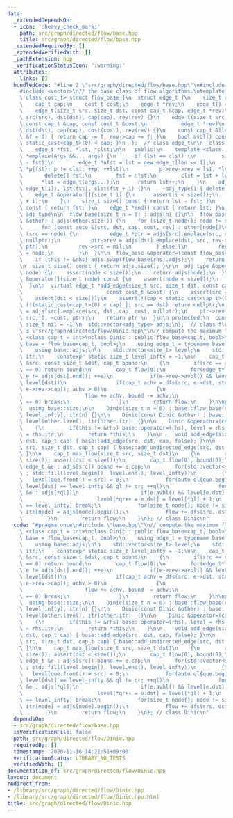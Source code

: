 ```yaml
---
data:
  _extendedDependsOn:
  - icon: ':heavy_check_mark:'
    path: src/graph/directed/flow/base.hpp
    title: src/graph/directed/flow/base.hpp
  _extendedRequiredBy: []
  _extendedVerifiedWith: []
  _pathExtension: hpp
  _verificationStatusIcon: ':warning:'
  attributes:
    links: []
  bundledCode: "#line 2 \"src/graph/directed/flow/base.hpp\"\n#include <cassert>\n\
    #include <vector>\n// the base class of flow algorithms.\ntemplate <class cap_t,\
    \ class cost_t> struct flow_base {\n  struct edge_t {\n    size_t src, dst;\n\
    \    cap_t cap;\n    cost_t cost;\n    edge_t *rev;\n    edge_t() = default;\n\
    \    edge_t(size_t src, size_t dst, const cap_t &cap, edge_t *rev)\n        :\
    \ src(src), dst(dst), cap(cap), rev(rev) {}\n    edge_t(size_t src, size_t dst,\
    \ const cap_t &cap, const cost_t &cost,\n           edge_t *rev)\n        : src(src),\
    \ dst(dst), cap(cap), cost(cost), rev(rev) {}\n    const cap_t &flow(const cap_t\
    \ &f = 0) { return cap -= f, rev->cap += f; }\n    bool avbl() const { return\
    \ static_cast<cap_t>(0) < cap; }\n  };  // class edge_t\n\n  class adj_type {\n\
    \    edge_t *fst, *lst, *clst;\n\n   public:\n    template <class... Args> edge_t\
    \ *emplace(Args &&... args) {\n      if (lst == clst) {\n        size_t len(clst\
    \ - fst);\n        edge_t *nfst = lst = new edge_t[len << 1];\n        for (edge_t\
    \ *p{fst}; p != clst; ++p, ++lst)\n          p->rev->rev = lst, *lst = *p;\n \
    \       delete[] fst;\n        fst = nfst;\n        clst = lst + len;\n      }\n\
    \      *lst = edge_t(args...);\n      return lst++;\n    }\n    adj_type() : fst(new\
    \ edge_t[1]), lst(fst), clst(fst + 1) {}\n    ~adj_type() { delete[] fst; }\n\
    \    edge_t &operator[](size_t i) {\n      assert(i < size());\n      return *(fst\
    \ + i);\n    }\n    size_t size() const { return lst - fst; }\n    edge_t *begin()\
    \ const { return fst; }\n    edge_t *end() const { return lst; }\n  };  // class\
    \ adj_type\n\n  flow_base(size_t n = 0) : adjs(n) {}\n\n  flow_base(const flow_base\
    \ &other) : adjs(other.size()) {\n    for (size_t node{}; node != size(); ++node)\n\
    \      for (const auto &[src, dst, cap, cost, rev] : other[node])\n        if\
    \ (src == node) {\n          edge_t *ptr = adjs[src].emplace(src, dst, cap, cost,\
    \ nullptr);\n          ptr->rev = adjs[dst].emplace(dst, src, rev->cap, -cost,\
    \ ptr);\n          rev->src = nil;\n        } else {\n          rev->rev->src\
    \ = node;\n        }\n  }\n\n  flow_base &operator=(const flow_base &rhs) {\n\
    \    if (this != &rhs) adjs.swap(flow_base(rhs).adjs);\n    return *this;\n  }\n\
    \n  size_t size() const { return adjs.size(); }\n\n  adj_type &operator[](size_t\
    \ node) {\n    assert(node < size());\n    return adjs[node];\n  }\n  const adj_type\
    \ &operator[](size_t node) const {\n    assert(node < size());\n    return adjs[node];\n\
    \  }\n\n  virtual edge_t *add_edge(size_t src, size_t dst, const cap_t &cap,\n\
    \                           const cost_t &cost) {\n    assert(src < size());\n\
    \    assert(dst < size());\n    assert(!(cap < static_cast<cap_t>(0)));\n    if\
    \ (!(static_cast<cap_t>(0) < cap) || src == dst) return nullptr;\n    edge_t *ptr\
    \ = adjs[src].emplace(src, dst, cap, cost, nullptr);\n    ptr->rev = adjs[dst].emplace(dst,\
    \ src, 0, -cost, ptr);\n    return ptr;\n  }\n\n protected:\n  constexpr static\
    \ size_t nil = -1;\n  std::vector<adj_type> adjs;\n};  // class flow_base\n#line\
    \ 3 \"src/graph/directed/flow/Dinic.hpp\"\n// compute the maximum flow.\ntemplate\
    \ <class cap_t = int>\nclass Dinic : public flow_base<cap_t, bool>\n{\n    using\
    \ base = flow_base<cap_t, bool>;\n    using edge_t = typename base::edge_t;\n\
    \    using base::adjs;\n\n    std::vector<size_t> level;\n    std::vector<edge_t*>\
    \ itr;\n    constexpr static size_t level_infty = -1;\n\n    cap_t dfs(const size_t\
    \ &src, const size_t &dst, cap_t bound)\n    {\n        if(src == dst || bound\
    \ == 0) return bound;\n        cap_t flow(0);\n        for(edge_t* &e{itr[dst]};\
    \ e != adjs[dst].end(); ++e)\n            if(e->rev->avbl() && level[e->dst] <\
    \ level[dst])\n                if(cap_t achv = dfs(src, e->dst, std::min(bound,\
    \ e->rev->cap)); achv > 0)\n                {\n                    e->rev->flow(achv);\n\
    \                    flow += achv, bound -= achv;\n                    if(bound\
    \ == 0) break;\n                }\n        return flow;\n    }\n\npublic:\n  \
    \  using base::size;\n\n    Dinic(size_t n = 0) : base::flow_base(n), level(n,\
    \ level_infty), itr(n) {}\n\n    Dinic(const Dinic &other) : base::flow_base(other),\
    \ level(other.level), itr(other.itr)  {}\n\n    Dinic &operator=(const Dinic &rhs)\n\
    \    {\n        if(this != &rhs) base::operator=(rhs), level = rhs.level, itr\
    \ = rhs.itr;\n        return *this;\n    }\n\n    void add_edge(size_t src, size_t\
    \ dst, cap_t cap) { base::add_edge(src, dst, cap, false); }\n\n    void add_undirected_edge(size_t\
    \ src, size_t dst, cap_t cap) { base::add_undirected_edge(src, dst, cap, false);\
    \ }\n\n    cap_t max_flow(size_t src, size_t dst)\n    {\n        assert(src <\
    \ size()); assert(dst < size());\n        cap_t flow(0), bound(0);\n        for(const\
    \ edge_t &e : adjs[src]) bound += e.cap;\n        for(std::vector<size_t> que(size());\
    \ ; std::fill(level.begin(), level.end(), level_infty))\n        {\n         \
    \   level[que.front() = src] = 0;\n            for(auto ql{que.begin()}, qr{std::next(ql)};\
    \ level[dst] == level_infty && ql != qr; ++ql)\n                for(const edge_t\
    \ &e : adjs[*ql])\n                    if(e.avbl() && level[e.dst] == level_infty)\n\
    \                        level[*qr++ = e.dst] = level[*ql] + 1;\n            if(level[dst]\
    \ == level_infty) break;\n            for(size_t node{}; node != size(); ++node)\
    \ itr[node] = adjs[node].begin();\n            flow += dfs(src, dst, bound);\n\
    \        }\n        return flow;\n    }\n}; // class Dinic\n"
  code: "#pragma once\n#include \"base.hpp\"\n// compute the maximum flow.\ntemplate\
    \ <class cap_t = int>\nclass Dinic : public flow_base<cap_t, bool>\n{\n    using\
    \ base = flow_base<cap_t, bool>;\n    using edge_t = typename base::edge_t;\n\
    \    using base::adjs;\n\n    std::vector<size_t> level;\n    std::vector<edge_t*>\
    \ itr;\n    constexpr static size_t level_infty = -1;\n\n    cap_t dfs(const size_t\
    \ &src, const size_t &dst, cap_t bound)\n    {\n        if(src == dst || bound\
    \ == 0) return bound;\n        cap_t flow(0);\n        for(edge_t* &e{itr[dst]};\
    \ e != adjs[dst].end(); ++e)\n            if(e->rev->avbl() && level[e->dst] <\
    \ level[dst])\n                if(cap_t achv = dfs(src, e->dst, std::min(bound,\
    \ e->rev->cap)); achv > 0)\n                {\n                    e->rev->flow(achv);\n\
    \                    flow += achv, bound -= achv;\n                    if(bound\
    \ == 0) break;\n                }\n        return flow;\n    }\n\npublic:\n  \
    \  using base::size;\n\n    Dinic(size_t n = 0) : base::flow_base(n), level(n,\
    \ level_infty), itr(n) {}\n\n    Dinic(const Dinic &other) : base::flow_base(other),\
    \ level(other.level), itr(other.itr)  {}\n\n    Dinic &operator=(const Dinic &rhs)\n\
    \    {\n        if(this != &rhs) base::operator=(rhs), level = rhs.level, itr\
    \ = rhs.itr;\n        return *this;\n    }\n\n    void add_edge(size_t src, size_t\
    \ dst, cap_t cap) { base::add_edge(src, dst, cap, false); }\n\n    void add_undirected_edge(size_t\
    \ src, size_t dst, cap_t cap) { base::add_undirected_edge(src, dst, cap, false);\
    \ }\n\n    cap_t max_flow(size_t src, size_t dst)\n    {\n        assert(src <\
    \ size()); assert(dst < size());\n        cap_t flow(0), bound(0);\n        for(const\
    \ edge_t &e : adjs[src]) bound += e.cap;\n        for(std::vector<size_t> que(size());\
    \ ; std::fill(level.begin(), level.end(), level_infty))\n        {\n         \
    \   level[que.front() = src] = 0;\n            for(auto ql{que.begin()}, qr{std::next(ql)};\
    \ level[dst] == level_infty && ql != qr; ++ql)\n                for(const edge_t\
    \ &e : adjs[*ql])\n                    if(e.avbl() && level[e.dst] == level_infty)\n\
    \                        level[*qr++ = e.dst] = level[*ql] + 1;\n            if(level[dst]\
    \ == level_infty) break;\n            for(size_t node{}; node != size(); ++node)\
    \ itr[node] = adjs[node].begin();\n            flow += dfs(src, dst, bound);\n\
    \        }\n        return flow;\n    }\n}; // class Dinic\n"
  dependsOn:
  - src/graph/directed/flow/base.hpp
  isVerificationFile: false
  path: src/graph/directed/flow/Dinic.hpp
  requiredBy: []
  timestamp: '2020-11-16 14:21:51+09:00'
  verificationStatus: LIBRARY_NO_TESTS
  verifiedWith: []
documentation_of: src/graph/directed/flow/Dinic.hpp
layout: document
redirect_from:
- /library/src/graph/directed/flow/Dinic.hpp
- /library/src/graph/directed/flow/Dinic.hpp.html
title: src/graph/directed/flow/Dinic.hpp
---
```

